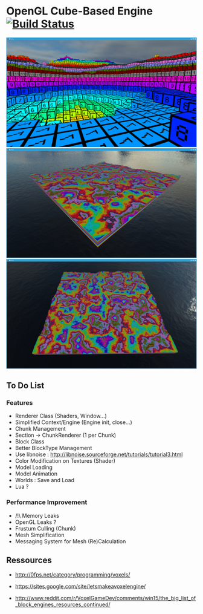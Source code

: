 # OpenGL Cube-Based Engine [![Build Status](https://magnum.travis-ci.com/Hidjy/ogl.svg?token=Pzjze7jWwkx6xhyjKyyW&branch=master)](https://magnum.travis-ci.com/Hidjy/ogl)

![alt tag](screenshot/screen0.png)
![alt tag](screenshot/screen1.png)
![alt tag](screenshot/screen2.png)

## To Do List

### Features
* Renderer Class (Shaders, Window...)
* Simplified Context/Engine (Engine init, close...)
* Chunk Management
* Section -> ChunkRenderer (1 per Chunk)
* Block Class
* Better BlockType Management
* Use libnoise : http://libnoise.sourceforge.net/tutorials/tutorial3.html
* Color Modification on Textures (Shader)
* Model Loading
* Model Animation
* Worlds : Save and Load
* Lua ?

### Performance Improvement
* /!\ Memory Leaks
* OpenGL Leaks ?
* Frustum Culling (Chunk)
* Mesh Simplification
* Messaging System for Mesh (Re)Calculation

## Ressources
* http://0fps.net/category/programming/voxels/
* https://sites.google.com/site/letsmakeavoxelengine/

* http://www.reddit.com/r/VoxelGameDev/comments/win15/the_big_list_of_block_engines_resources_continued/
